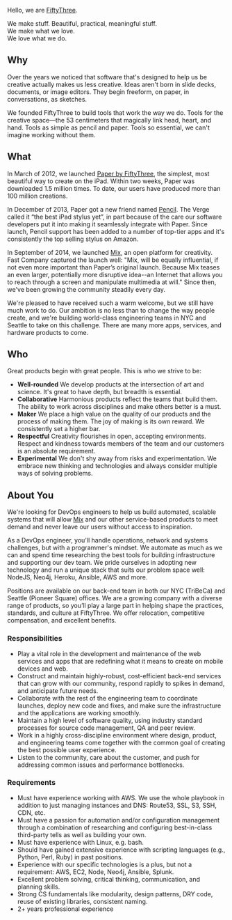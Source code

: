 Hello, we are [FiftyThree](http://www.fiftythree.com/about).

We make stuff. Beautiful, practical, meaningful stuff.  
We make what we love.  
We love what we do.

## Why

Over the years we noticed that software that's designed to help us be creative actually makes us less creative. Ideas aren't born in slide decks, documents, or image editors. They begin freeform, on paper, in conversations, as sketches.

We founded FiftyThree to build tools that work the way we do. Tools for the creative space—the 53 centimeters that magically link head, heart, and hand. Tools as simple as pencil and paper. Tools so essential, we can't imagine working without them.

## What

In March of 2012,  we launched [Paper by FiftyThree](http://www.fiftythree.com/paper), the simplest, most beautiful way to create on the iPad. Within two weeks, Paper was downloaded 1.5 million times. To date, our users have produced more than 100 million creations.

In December of 2013, Paper got a new friend named [Pencil](http://www.fiftythree.com/pencil). The Verge called it “the best iPad stylus yet”, in part because of the care our software developers put it into making it seamlessly integrate with Paper. Since launch, Pencil support has been added to a number of top-tier apps and it's consistently the top selling stylus on Amazon.

In September of 2014, we launched [Mix](http://news.fiftythree.com/post/97645975008/mix-create-together-the-english-inventor-sir), an open platform for creativity. Fast Company captured the launch well: "Mix, will be equally influential, if not even more important than Paper’s original launch. Because Mix teases an even larger, potentially more disruptive idea--an Internet that allows you to reach through a screen and manipulate multimedia at will." Since then, we've been growing the community steadily every day.

We're pleased to have received such a warm welcome, but we still have much work to do. Our ambition is no less than to change the way people create, and we're building world-class engineering teams in NYC and Seattle to take on this challenge. There are many more apps, services, and hardware products to come.

## Who

Great products begin with great people. This is who we strive to be:

* **Well-rounded** We develop products at the intersection of art and science. It's great to have depth, but breadth is essential.
* **Collaborative** Harmonious products reflect the teams that build them. The ability to work across disciplines and make others better is a must.
* **Maker** We place a high value on the quality of our products and the process of making them. The joy of making is its own reward. We consistently set a higher bar.
* **Respectful** Creativity flourishes in open, accepting environments. Respect and kindness towards members of the team and our customers is an absolute requirement.
* **Experimental** We don't shy away from risks and experimentation. We embrace new thinking and technologies and always consider multiple ways of solving problems.

## About You

We're looking for DevOps engineers to help us build automated, scalable systems that will allow [Mix](https://mix.fiftythree.com) and our other service-based products to meet demand and never leave our users without access to inspiration.

As a DevOps engineer, you'll handle operations, network and systems challenges, but with a programmer's mindset. We automate as much as we can and spend time researching the best tools for building infrastructure and supporting our dev team. We pride ourselves in adopting new technology and run a unique stack that suits our problem space well: NodeJS, Neo4j, Heroku, Ansible, AWS and more.

Positions are available on our back-end team in both our NYC (TriBeCa) and Seattle (Pioneer Square) offices. We are a growing company with a diverse range of products, so you’ll play a large part in helping shape the practices, standards, and culture at FiftyThree. We offer relocation, competitive compensation, and excellent benefits.

### Responsibilities

* Play a vital role in the development and maintenance of the web services and apps that are redefining what it means to create on mobile devices and web.
* Construct and maintain highly-robust, cost-efficient back-end services that can grow with our community, respond rapidly to spikes in demand, and anticipate future needs.
* Collaborate with the rest of the engineering team to coordinate launches, deploy new code and fixes, and make sure the infrastructure and the applications are working smoothly.
* Maintain a high level of software quality, using industry standard processes for source code management, QA and peer review.
* Work in a highly cross-discipline environment where design, product, and engineering teams come together with the common goal of creating the best possible user experience.
* Listen to the community, care about the customer, and push for addressing common issues and performance bottlenecks.

### Requirements

* Must have experience working with AWS. We use the whole playbook in addition to just managing instances and DNS: Route53, SSL, S3, SSH, CDN, etc.
* Must have a passion for automation and/or configuration management through a combination of researching and configuring best-in-class third-party tells as well as building your own.
* Must have experience with Linux, e.g. bash. 
* Should have gained extensive experience with scripting languages (e.g., Python, Perl, Ruby) in past positions.
* Experience with our specific technologies is a plus, but not a requirement: AWS, EC2, Node, Neo4j, Ansible, Splunk.
* Excellent problem solving, critical thinking, communication, and planning skills.
* Strong CS fundamentals like modularity, design patterns, DRY code, reuse of existing libraries, consistent naming.
* 2+ years professional experience
